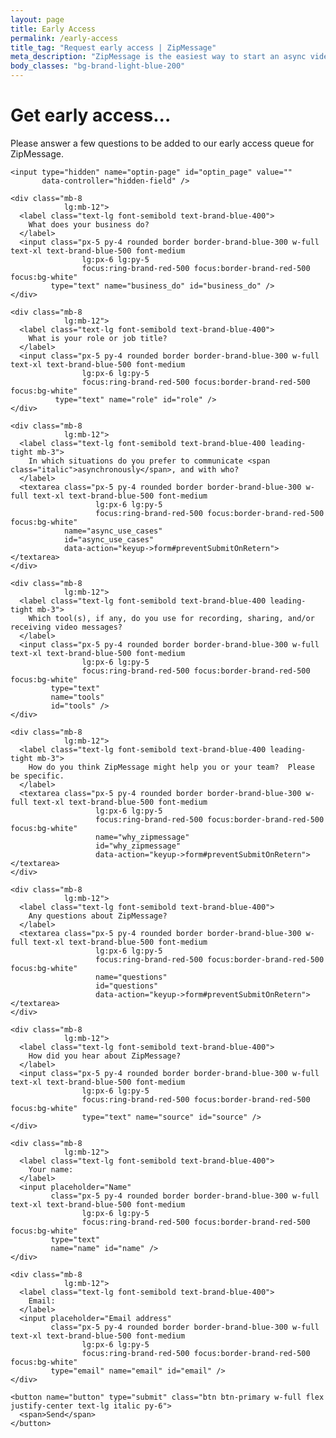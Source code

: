 ```yaml
---
layout: page
title: Early Access
permalink: /early-access
title_tag: "Request early access | ZipMessage"
meta_description: "ZipMessage is the easiest way to start an async video conversation with customers or colleagues.  Request an early access invite."
body_classes: "bg-brand-light-blue-200"
---
```


<div class="px-8 pt-12 pb-64  
            lg:max-w-4xl lg:mx-auto lg:pb-96">

  <h1 class="text-4xl mb-4">
    Get early access...
  </h1>

  <p class="text-brand-blue-400 font-medium text-lg mb-16">
    Please answer a few questions to be added to our early access queue for <span class="italic">ZipMessage.</span>
  </p>

  <form action="/early-access-success" id="early-access-survey-form" data-controller="form" netlify>

    <input type="hidden" name="optin-page" id="optin_page" value="" 
           data-controller="hidden-field" />

    <div class="mb-8 
                lg:mb-12">
      <label class="text-lg font-semibold text-brand-blue-400">
        What does your business do?
      </label>
      <input class="px-5 py-4 rounded border border-brand-blue-300 w-full text-xl text-brand-blue-500 font-medium 
                    lg:px-6 lg:py-5 
                    focus:ring-brand-red-500 focus:border-brand-red-500 focus:bg-white" 
             type="text" name="business_do" id="business_do" />
    </div>

    <div class="mb-8 
                lg:mb-12">
      <label class="text-lg font-semibold text-brand-blue-400">
        What is your role or job title?
      </label>
      <input class="px-5 py-4 rounded border border-brand-blue-300 w-full text-xl text-brand-blue-500 font-medium 
                    lg:px-6 lg:py-5 
                    focus:ring-brand-red-500 focus:border-brand-red-500 focus:bg-white" 
              type="text" name="role" id="role" />
    </div>

    <div class="mb-8 
                lg:mb-12">
      <label class="text-lg font-semibold text-brand-blue-400 leading-tight mb-3">
        In which situations do you prefer to communicate <span class="italic">asynchronously</span>, and with who?
      </label>
      <textarea class="px-5 py-4 rounded border border-brand-blue-300 w-full text-xl text-brand-blue-500 font-medium 
                       lg:px-6 lg:py-5 
                       focus:ring-brand-red-500 focus:border-brand-red-500 focus:bg-white" 
                name="async_use_cases" 
                id="async_use_cases" 
                data-action="keyup->form#preventSubmitOnRetern"></textarea>
    </div>

    <div class="mb-8 
                lg:mb-12">
      <label class="text-lg font-semibold text-brand-blue-400 leading-tight mb-3">
        Which tool(s), if any, do you use for recording, sharing, and/or receiving video messages?
      </label>
      <input class="px-5 py-4 rounded border border-brand-blue-300 w-full text-xl text-brand-blue-500 font-medium 
                    lg:px-6 lg:py-5 
                    focus:ring-brand-red-500 focus:border-brand-red-500 focus:bg-white" 
             type="text" 
             name="tools" 
             id="tools" />
    </div>

    <div class="mb-8 
                lg:mb-12">
      <label class="text-lg font-semibold text-brand-blue-400 leading-tight mb-3">
        How do you think ZipMessage might help you or your team?  Please be specific.
      </label>
      <textarea class="px-5 py-4 rounded border border-brand-blue-300 w-full text-xl text-brand-blue-500 font-medium 
                       lg:px-6 lg:py-5 
                       focus:ring-brand-red-500 focus:border-brand-red-500 focus:bg-white" 
                       name="why_zipmessage" 
                       id="why_zipmessage"
                       data-action="keyup->form#preventSubmitOnRetern"></textarea>
    </div>

    <div class="mb-8 
                lg:mb-12">
      <label class="text-lg font-semibold text-brand-blue-400">
        Any questions about ZipMessage?
      </label>
      <textarea class="px-5 py-4 rounded border border-brand-blue-300 w-full text-xl text-brand-blue-500 font-medium 
                       lg:px-6 lg:py-5 
                       focus:ring-brand-red-500 focus:border-brand-red-500 focus:bg-white" 
                       name="questions" 
                       id="questions"
                       data-action="keyup->form#preventSubmitOnRetern"></textarea>
    </div>

    <div class="mb-8 
                lg:mb-12">
      <label class="text-lg font-semibold text-brand-blue-400">
        How did you hear about ZipMessage?
      </label>
      <input class="px-5 py-4 rounded border border-brand-blue-300 w-full text-xl text-brand-blue-500 font-medium 
                    lg:px-6 lg:py-5 
                    focus:ring-brand-red-500 focus:border-brand-red-500 focus:bg-white" 
                    type="text" name="source" id="source" />
    </div>

    <div class="mb-8 
                lg:mb-12">
      <label class="text-lg font-semibold text-brand-blue-400">
        Your name:
      </label>
      <input placeholder="Name" 
             class="px-5 py-4 rounded border border-brand-blue-300 w-full text-xl text-brand-blue-500 font-medium 
                    lg:px-6 lg:py-5 
                    focus:ring-brand-red-500 focus:border-brand-red-500 focus:bg-white" 
             type="text" 
             name="name" id="name" />
    </div>

    <div class="mb-8 
                lg:mb-12">
      <label class="text-lg font-semibold text-brand-blue-400">
        Email:
      </label>
      <input placeholder="Email address" 
             class="px-5 py-4 rounded border border-brand-blue-300 w-full text-xl text-brand-blue-500 font-medium 
                    lg:px-6 lg:py-5 
                    focus:ring-brand-red-500 focus:border-brand-red-500 focus:bg-white" 
             type="email" name="email" id="email" />
    </div>

    <button name="button" type="submit" class="btn btn-primary w-full flex justify-center text-lg italic py-6">
      <span>Send</span>
    </button>            
  </form>

</div>